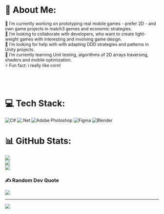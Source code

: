 # 💫 About Me:
🔭 I’m currently working on prototyping real mobile games - prefer 2D - and own game projects in match3 genres and economic strategies.<br>👯 I’m looking to collaborate with developers, who want to create light-weight games with interesting and involving game design.<br>🤝 I’m looking for help with  with adapting DDD strategies and patterns in Unity projects.<br>🌱 I’m currently learning  Unit testing, algorithms of 2D arrays traversing, shaders and mobile optimization.<br>⚡ Fun fact: i really like corn!<br><br><br><br>


# 💻 Tech Stack:
![C#](https://img.shields.io/badge/c%23-%23239120.svg?style=for-the-badge&logo=c-sharp&logoColor=white) ![.Net](https://img.shields.io/badge/.NET-5C2D91?style=for-the-badge&logo=.net&logoColor=white) ![Adobe Photoshop](https://img.shields.io/badge/adobephotoshop-%2331A8FF.svg?style=for-the-badge&logo=adobephotoshop&logoColor=white) 	![Figma](https://img.shields.io/badge/figma-%23F24E1E.svg?style=for-the-badge&logo=figma&logoColor=white) ![Blender](https://img.shields.io/badge/blender-%23F5792A.svg?style=for-the-badge&logo=blender&logoColor=white)
# 📊 GitHub Stats:
![](https://github-readme-stats.vercel.app/api?username=AntonSiadun&theme=radical&hide_border=false&include_all_commits=true&count_private=false)<br/>
![](https://github-readme-streak-stats.herokuapp.com/?user=AntonSiadun&theme=radical&hide_border=false)<br/>
![](https://github-readme-stats.vercel.app/api/top-langs/?username=AntonSiadun&theme=radical&hide_border=false&include_all_commits=true&count_private=false&layout=compact)

### ✍️ Random Dev Quote
![](https://quotes-github-readme.vercel.app/api?type=horizontal&theme=radical)

---
[![](https://visitcount.itsvg.in/api?id=Urdreaminc&icon=2&color=3)](https://visitcount.itsvg.in)
